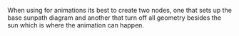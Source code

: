 When using for animations its best to create two nodes, one that sets up the base sunpath diagram and another that turn off all geometry besides the sun which is where the animation can happen.
